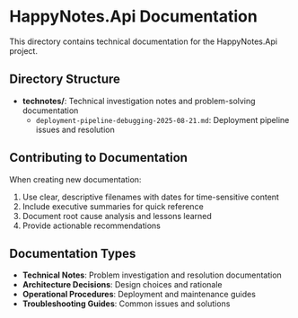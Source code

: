 # HappyNotes.Api Documentation

This directory contains technical documentation for the HappyNotes.Api project.

## Directory Structure

- **technotes/**: Technical investigation notes and problem-solving documentation
  - `deployment-pipeline-debugging-2025-08-21.md`: Deployment pipeline issues and resolution

## Contributing to Documentation

When creating new documentation:
1. Use clear, descriptive filenames with dates for time-sensitive content
2. Include executive summaries for quick reference
3. Document root cause analysis and lessons learned
4. Provide actionable recommendations

## Documentation Types

- **Technical Notes**: Problem investigation and resolution documentation
- **Architecture Decisions**: Design choices and rationale
- **Operational Procedures**: Deployment and maintenance guides
- **Troubleshooting Guides**: Common issues and solutions